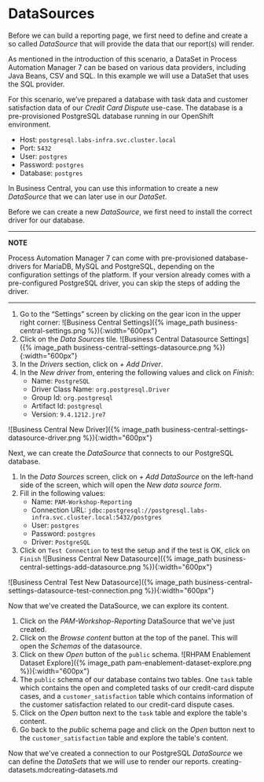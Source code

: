 # DataSources

Before we can build a reporting page, we first need to define and create a so called *DataSource* that will provide the data that our report(s) will render.

As mentioned in the introduction of this scenario, a DataSet in Process Automation Manager 7 can be based on various data providers, including Java Beans, CSV and SQL. In this example we will use a DataSet that uses the SQL provider.

For this scenario, we’ve prepared a database with task data and customer satisfaction data of our *Credit Card Dispute* use-case. The database is a pre-provisioned PostgreSQL database running in our OpenShift environment.

* Host: `postgresql.labs-infra.svc.cluster.local`
* Port: `5432`
* User: `postgres`
* Password: `postgres`
* Database:  `postgres`

In Business Central, you can use this information to create a new *DataSource* that we can later use in our *DataSet*.

Before we can create a new *DataSource*, we first need to install the correct driver for our database.

---
**NOTE**

Process Automation Manager 7 can come with pre-provisioned database-drivers for MariaDB, MySQL and PostgreSQL, depending on the configuration settings of the platform. If your version already comes with a pre-configured PostgreSQL driver, you can skip the steps of adding the driver.

---

1. Go to the “Settings” screen by clicking on the gear icon in the upper right corner:
![Business Central Settings]({% image_path business-central-settings.png %}){:width="600px"}
2. Click on the *Data Sources* tile.
![Business Central Datasource Settings]({% image_path business-central-settings-datasource.png %}){:width="600px"}
3. In the *Drivers* section, click on *+ Add Driver*.
4. In the *New driver* from, entering the following values and click on *Finish*:
    - Name: `PostgreSQL`  
    - Driver Class Name: `org.postgresql.Driver`  
    - Group Id: `org.postgresql`  
    - Artifact Id: `postgresql`  
    - Version: `9.4.1212.jre7`  

![Business Central New Driver]({% image_path business-central-settings-datasource-driver.png %}){:width="600px"}

Next, we can create the *DataSource* that connects to our PostgreSQL database.

1. In the *Data Sources* screen, click on *+ Add DataSource* on the left-hand side of the screen, which will open the *New data source form*.
2. Fill in the following values:
    - Name: `PAM-Workshop-Reporting`  
    - Connection URL: `jdbc:postgresql://postgresql.labs-infra.svc.cluster.local:5432/postgres`  
    - User: `postgres`  
    - Password: `postgres`  
    - Driver: `PostgreSQL`  
3. Click on `Test Connection` to test the setup and if the test is OK, click on `Finish`
![Business Central New Datasource]({% image_path business-central-settings-add-datasource.png %}){:width="600px"}

![Business Central Test New Datasource]({% image_path business-central-settings-datasource-test-connection.png %}){:width="600px"}

Now that we've created the DataSource, we can explore its content.

1. Click on the *PAM-Workshop-Reporting* DataSource that we've just created.
2. Click on the *Browse content* button at the top of the panel. This will open the *Schemas* of the datasource.
3. Click on thew *Open* button of the `public` schema.
![RHPAM Enablement Dataset Explore]({% image_path pam-enablement-dataset-explore.png %}){:width="600px"}
4. The `public` schema of our database contains two tables. One `task` table which contains the open and completed tasks of our credit-card dispute cases, and a `customer_satisfaction` table which contains information of the customer satisfaction related to our credit-card dispute cases.
5. Click on the *Open* button next to the `task` table and explore the table's content.
6. Go back to the *public* schema page and click on the *Open* button next to the `customer_satisfaction` table and explore the table's content.

Now that we've created a connection to our PostgreSQL *DataSource* we can define the *DataSets* that we will use to render our reports.
creating-datasets.mdcreating-datasets.md
